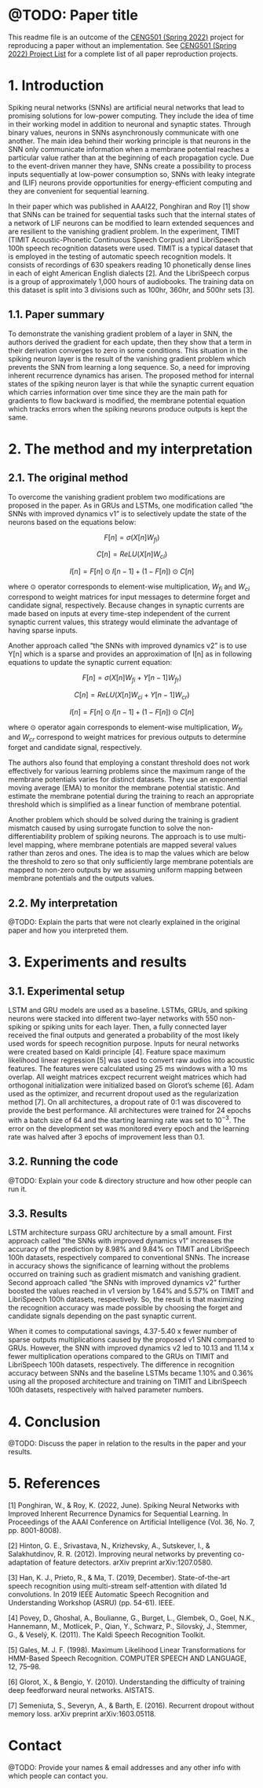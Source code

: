 # @TODO: Paper title

This readme file is an outcome of the [CENG501 (Spring 2022)](https://ceng.metu.edu.tr/~skalkan/DL/) project for reproducing a paper without an implementation. See [CENG501 (Spring 2022) Project List](https://github.com/CENG501-Projects/CENG501-Spring2022) for a complete list of all paper reproduction projects.

# 1. Introduction

Spiking neural networks (SNNs) are artificial neural networks that lead to promising solutions for low-power computing. They include the idea of time in their working model in addition to neuronal and synaptic states. Through binary values, neurons in SNNs asynchronously communicate with one another. The main idea behind their working principle is that neurons in the SNN only communicate information when a membrane potential reaches a particular value rather than at the beginning of each propagation cycle. Due to the event-driven manner they have, SNNs create a possibility to process inputs sequentially at low-power consumption so, SNNs with leaky integrate and (LIF) neurons provide opportunities for energy-efficient computing and they are convenient for sequential learning. 

In their paper which was published in AAAI22, Ponghiran and Roy [1] show that SNNs can be trained for sequential tasks such that the internal states of a network of LIF neurons can be modified to learn extended sequences and are resilient to the vanishing gradient problem. In the experiment, TIMIT (TIMIT Acoustic-Phonetic Continuous Speech Corpus) and LibriSpeech 100h speech recognition datasets were used. TIMIT is a typical dataset that is employed in the testing of automatic speech recognition models. It consists of recordings of 630 speakers reading 10 phonetically dense lines in each of eight American English dialects [2]. And the LibriSpeech corpus is a group of approximately 1,000 hours of audiobooks. The training data on this dataset is split into 3 divisions such as 100hr, 360hr, and 500hr sets [3].

## 1.1. Paper summary

To demonstrate the vanishing gradient problem of a layer in SNN, the authors derived the gradient for each update, then they show that a term in their derivation converges to zero in some conditions. This situation in the spiking neuron layer is the result of the vanishing gradient problem which prevents the SNN from learning a long sequence. So, a need for improving inherent recurrence dynamics has arisen. The proposed method for internal states of the spiking neuron layer is that while the synaptic current equation which carries information over time since they are the main path for gradients to flow backward is modified, the membrane potential equation which tracks errors when the spiking neurons produce outputs is kept the same.

# 2. The method and my interpretation

## 2.1. The original method

To overcome the vanishing gradient problem two modifications are proposed in the paper. As in GRUs and LSTMs, one modification called “the SNNs with improved dynamics v1” is to selectively update the state of the neurons based on the equations below:

$$F[n]=σ(X[n] W_{fi} )$$

$$C[n]=ReLU(X[n] W_{ci} ) $$

$$I[n]=F[n]⊙I[n-1]+(1-F[n])⊙C[n]$$

where ⊙ operator corresponds to element-wise multiplication, $W_{fi}$ and $W_{ci}$ correspond to weight matrices for input messages to determine forget and candidate signal, respectively. Because changes in synaptic currents are made based on inputs at every time-step independent of the current synaptic current values, this strategy would eliminate the advantage of having sparse inputs. 

Another approach called “the SNNs with improved dynamics v2” is to use Y[n] which is a sparse and provides an approximation of I[n] as in following equations to update the synaptic current equation:

$$F[n]=σ(X[n] W_{fi}+Y[n-1]W_{fr} )$$

$$C[n]=ReLU(X[n] W_{ci}+Y[n-1]W_{cr} )$$

$$I[n]=F[n]  ⊙I[n-1]+(1-F[n])⊙C[n]$$

where ⊙ operator again corresponds to element-wise multiplication, $W_{fr}$ and $W_{cr}$ correspond to weight matrices for previous outputs to determine forget and candidate signal, respectively.

The authors also found that employing a constant threshold does not work effectively for various learning problems since the maximum range of the membrane potentials varies for distinct datasets. They use an exponential moving average (EMA) to monitor the membrane potential statistic. And estimate the membrane potential during the training to reach an appropriate threshold which is simplified as a linear function of membrane potential.

Another problem which should be solved during the training is gradient mismatch caused by using surrogate function to solve the non-differentiability problem of spiking neurons. The approach is to use multi-level mapping, where membrane potentials are mapped several values rather than zeros and ones. The idea is to map the values which are below the threshold to zero so that only sufficiently large membrane potentials are mapped to non-zero outputs by we assuming uniform mapping between membrane potentials and the outputs values.

## 2.2. My interpretation 

@TODO: Explain the parts that were not clearly explained in the original paper and how you interpreted them.

# 3. Experiments and results

## 3.1. Experimental setup

LSTM and GRU models are used as a baseline. LSTMs, GRUs, and spiking neurons were stacked into different two-layer networks with 550 non-spiking or spiking units for each layer. Then, a fully connected layer received the final outputs and generated a probability of the most likely used words for speech recognition purpose. Inputs for neural networks were created based on Kaldi principle [4]. Feature space maximum likelihood linear regression [5] was used to convert raw audios into acoustic features. The features were calculated using 25 ms windows with a 10 ms overlap. All weight matrices excpect recurrent weight matrices which had orthogonal initialization were initialized based on Glorot’s scheme [6]. Adam used as the optimizer, and recurrent dropout used as the regularization method [7]. On all architectures, a dropout rate of 0:1 was discovered to provide the best performance. All architectures were trained for 24 epochs with a batch size of 64 and the starting learning rate was set to $10^{-3}$. The error on the development set was monitored every epoch and the learning rate was halved after 3 epochs of improvement less than 0.1. 

## 3.2. Running the code

@TODO: Explain your code & directory structure and how other people can run it.

## 3.3. Results

LSTM architecture surpass GRU architecture by a small amount.  First approach called “the SNNs with improved dynamics v1” increases the accuracy of the prediction by 8.98% and 9.84% on TIMIT and LibriSpeech 100h datasets, respectively compared to conventional SNNs. The increase in accuracy shows the significance of learning without the problems occurred on training such as gradient mismatch and vanishing gradient. Second approach called “the SNNs with improved dynamics v2” further boosted the values reached in v1 version by 1.64% and 5.57% on TIMIT and LibriSpeech 100h datasets, respectively. So, the result is that maximizing the recognition accuracy was made possible by choosing the forget and candidate signals depending on the past synaptic current. 

When it comes to computational savings, 4.37-5.40 x fewer number of sparse outputs multiplications caused by the proposed v1 SNN compared to GRUs. However, the SNN with improved dynamics v2 led to 10.13 and 11.14 x fewer multiplication operations compared to the GRUs on TIMIT and LibriSpeech 100h datasets, respectively. The difference in recognition accuracy between SNNs and the baseline LSTMs became 1.10% and 0.36% using all the proposed architecture and training on TIMIT and LibriSpeech 100h datasets, respectively with halved parameter numbers.

# 4. Conclusion

@TODO: Discuss the paper in relation to the results in the paper and your results.

# 5. References

[1] Ponghiran, W., & Roy, K. (2022, June). Spiking Neural Networks with Improved Inherent Recurrence Dynamics for Sequential Learning. In Proceedings of the AAAI Conference on Artificial Intelligence (Vol. 36, No. 7, pp. 8001-8008).

[2] Hinton, G. E., Srivastava, N., Krizhevsky, A., Sutskever, I., & Salakhutdinov, R. R. (2012). Improving neural networks by preventing co-adaptation of feature detectors. arXiv preprint arXiv:1207.0580.

[3] Han, K. J., Prieto, R., & Ma, T. (2019, December). State-of-the-art speech recognition using multi-stream self-attention with dilated 1d convolutions. In 2019 IEEE Automatic Speech Recognition and Understanding Workshop (ASRU) (pp. 54-61). IEEE.

[4] Povey, D., Ghoshal, A., Boulianne, G., Burget, L., Glembek, O., Goel, N.K., Hannemann, M., Motlícek, P., Qian, Y., Schwarz, P., Silovský, J., Stemmer, G., & Veselý, K. (2011). The Kaldi Speech Recognition Toolkit.

[5] Gales, M. J. F. (1998). Maximum Likelihood Linear Transformations for HMM-Based Speech Recognition. COMPUTER SPEECH AND LANGUAGE, 12, 75–98.

[6] Glorot, X., & Bengio, Y. (2010). Understanding the difficulty of training deep feedforward neural networks. AISTATS.

[7] Semeniuta, S., Severyn, A., & Barth, E. (2016). Recurrent dropout without memory loss. arXiv preprint arXiv:1603.05118.

# Contact

@TODO: Provide your names & email addresses and any other info with which people can contact you.
